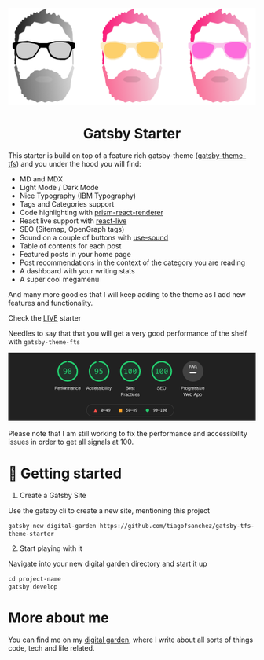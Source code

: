 ![](content/images/group_logo.png)

<center> <h1>Gatsby Starter</h1> </center>

This starter is build on top of a feature rich gatsby-theme ([gatsby-theme-tfs](https://github.com/tiagofsanchez/gatsby-themes/tree/master/themes/gatsby-theme-tfs)) and you under the hood you will find: 
- MD and MDX 
- Light Mode / Dark Mode 
- Nice Typography (IBM Typography)
- Tags and Categories support
- Code highlighting with [prism-react-renderer](https://www.npmjs.com/package/prism-react-renderer)
- React live support with [react-live](https://github.com/FormidableLabs/react-live)
- SEO (Sitemap, OpenGraph tags)
- Sound on a couple of buttons with [use-sound](https://github.com/joshwcomeau/use-sound)
- Table of contents for each post 
- Featured posts in your home page
- Post recommendations in the context of the category you are reading
- A dashboard with your writing stats
- A super cool megamenu 

And many more goodies that I will keep adding to the theme as I add new features and functionality.

Check the [LIVE](https://gatsby-tfs-theme-starter.netlify.app/) starter

Needles to say that that you will get a very good performance of the shelf with `gatsby-theme-fts`

![](./content/images/lighthouse.png)

Please note that I am still working to fix the performance and accessibility issues in order to get all signals at 100.  

# 🚀 Getting started 

1. Create a Gatsby Site 

Use the gatsby cli to create a new site, mentioning this project

```
gatsby new digital-garden https://github.com/tiagofsanchez/gatsby-tfs-theme-starter
```

2. Start playing with it 

Navigate into your new digital garden directory and start it up

```
cd project-name
gatsby develop
```

# More about me
You can find me on my [digital garden](https://www.tiagofsanchez.com/), where I write about all sorts of things code, tech and life related.